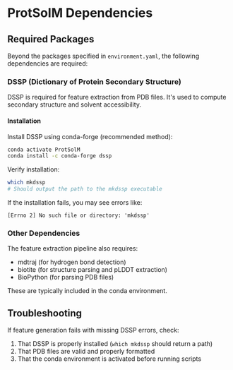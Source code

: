 # ProtSolM Dependencies

## Required Packages

Beyond the packages specified in `environment.yaml`, the following dependencies are required:

### DSSP (Dictionary of Protein Secondary Structure)

DSSP is required for feature extraction from PDB files. It's used to compute secondary structure and solvent accessibility.

#### Installation

Install DSSP using conda-forge (recommended method):

```bash
conda activate ProtSolM
conda install -c conda-forge dssp
```

Verify installation:
```bash
which mkdssp
# Should output the path to the mkdssp executable
```

If the installation fails, you may see errors like:
```
[Errno 2] No such file or directory: 'mkdssp'
```

### Other Dependencies

The feature extraction pipeline also requires:
- mdtraj (for hydrogen bond detection)
- biotite (for structure parsing and pLDDT extraction)
- BioPython (for parsing PDB files)

These are typically included in the conda environment.

## Troubleshooting

If feature generation fails with missing DSSP errors, check:

1. That DSSP is properly installed (`which mkdssp` should return a path)
2. That PDB files are valid and properly formatted
3. That the conda environment is activated before running scripts
